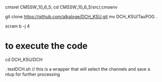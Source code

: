 cmsrel CMSSW_10_6_5;
cd CMSSW_10_6_5/src/;cmsenv

git clone https://github.com/alkaloge/DCH_KSU.git
mv DCH_KSU/TauPOG .

scram b -j 4

# to execute the code
cd DCH_KSU/DCH

. testDCH.sh // this is a wrapper that will select the channels and save a ntup for further processing
